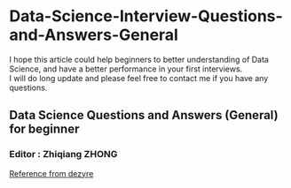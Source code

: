 Data-Science-Interview-Questions-and-Answers-General
====================================================
I hope this article could help beginners to better understanding of Data Science, and have a better performance in your first interviews.  
I will do long update and please feel free to contact me if you have any questions.  

## Data Science Questions and Answers (General) for beginner
### Editor : Zhiqiang ZHONG 




[Reference from dezyre](https://www.dezyre.com/article/100-data-science-interview-questions-and-answers-general-for-2017/184 "悬停显示")


